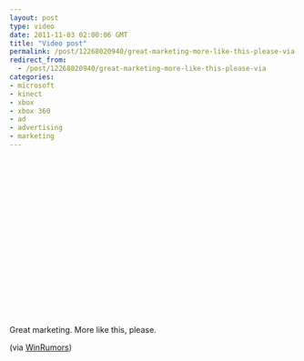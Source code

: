 ```yaml
---
layout: post
type: video
date: 2011-11-03 02:00:06 GMT
title: "Video post"
permalink: /post/12268020940/great-marketing-more-like-this-please-via
redirect_from: 
  - /post/12268020940/great-marketing-more-like-this-please-via
categories:
- microsoft
- kinect
- xbox
- xbox 360
- ad
- advertising
- marketing
---
```

<object style="height: 390px; width: 500px"><param name="movie" value="http://www.youtube.com/v/T_QLguHvACs?version=3&feature=player_embedded"><param name="allowFullScreen" value="true"><param name="allowScriptAccess" value="always"><embed src="http://www.youtube.com/v/T_QLguHvACs?version=3&feature=player_embedded" type="application/x-shockwave-flash" allowfullscreen="true" allowScriptAccess="always" width="500" height="281"></object>

<p>Great marketing. More like this, please.</p>
<p>(via <a href="http://www.winrumors.com/microsofts-beautifully-inspiring-kinect-video-shows-they-can-market-products/?utm_source=twitterfeed&utm_medium=twitter&utm_campaign=Feed: WinRumors (WinRumors)">WinRumors</a>)</p>